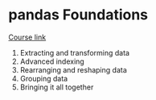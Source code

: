 # pandas Foundations
[Course link](https://www.datacamp.com/courses/manipulating-dataframes-with-pandas)

1. Extracting and transforming data
2. Advanced indexing
3. Rearranging and reshaping data
4. Grouping data
5. Bringing it all together